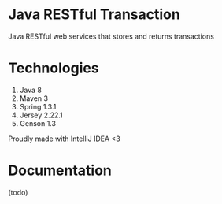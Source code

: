 # Java RESTful Transaction
Java RESTful web services that stores and returns transactions

# Technologies
 1. Java 8
 2. Maven 3
 3. Spring 1.3.1
 4. Jersey 2.22.1
 5. Genson 1.3

Proudly made with IntelliJ IDEA <3

# Documentation
(todo)

